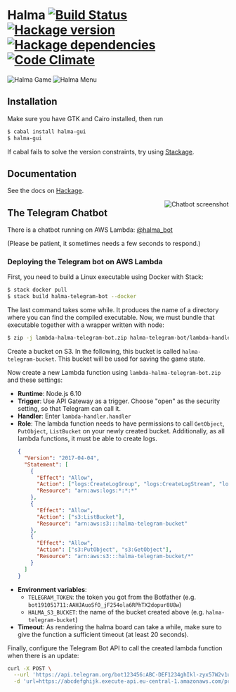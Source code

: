 # Halma [![Build Status][travis-image]][travis-url] [![Hackage version][hackage-image]][hackage-url] [![Hackage dependencies][hackage-deps-image]][hackage-deps-url] [![Code Climate][codeclimate-image]][codeclimate-url]

![Halma Game][game-image]
![Halma Menu][menu-image]

## Installation

Make sure you have GTK and Cairo installed, then run

```bash
$ cabal install halma-gui
$ halma-gui
```

If cabal fails to solve the version constraints, try using [Stackage](http://www.stackage.org/).

## Documentation

See the docs on [Hackage][hackage-url].

<img align="right" src="https://cdn.rawgit.com/timjb/halma/master/images/telegram-chat.jpg" alt="Chatbot screenshot" />

## The Telegram Chatbot

There is a chatbot running on AWS Lambda: [@halma_bot](http://telegram.me/halma_bot)

(Please be patient, it sometimes needs a few seconds to respond.)

### Deploying the Telegram bot on AWS Lambda

First, you need to build a Linux executable using Docker with Stack:

```bash
$ stack docker pull
$ stack build halma-telegram-bot --docker
```

The last command takes some while. It produces the name of a directory where you can find the compiled executable. Now, we must bundle that executable together with a wrapper written with node:

```bash
$ zip -j lambda-halma-telegram-bot.zip halma-telegram-bot/lambda-handler.js .stack-work/install/x86_64-linux-dkda49f7ca9b244180d3cfb1987cbc9743/lts-8.8/8.0.2/bin/halma-telegram-bot-serverless
```

Create a bucket on S3. In the following, this bucket is called `halma-telegram-bucket`. This bucket will be used for saving the game state.

Now create a new Lambda function using `lambda-halma-telegram-bot.zip` and these settings:

* **Runtime**: Node.js 6.10
* **Trigger**: Use API Gateway as a trigger. Choose "open" as the security setting, so that Telegram can call it.
* **Handler**: Enter `lambda-handler.handler`
* **Role**: The lambda function needs to have permissions to call `GetObject`, `PutObject`, `ListBucket` on your newly created bucket. Additionally, as all lambda functions, it must be able to create logs.
  ```json
  {
    "Version": "2017-04-04",
    "Statement": [
      {
        "Effect": "Allow",
        "Action": ["logs:CreateLogGroup", "logs:CreateLogStream", "logs:PutLogEvents"],
        "Resource": "arn:aws:logs:*:*:*"
      },
      {
        "Effect": "Allow",
        "Action": ["s3:ListBucket"],
        "Resource": "arn:aws:s3:::halma-telegram-bucket"
      },
      {
        "Effect": "Allow",
        "Action": ["s3:PutObject", "s3:GetObject"],
        "Resource": "arn:aws:s3:::halma-telegram-bucket/*"
      }
    ]
  }
  ```
* **Environment variables**:
  * `TELEGRAM_TOKEN`: the token you got from the Botfather (e.g. `bot191051711:AAHJAuoSfO_jF254ola6RPhTX2dopur8U8w`)
  * `HALMA_S3_BUCKET`: the name of the bucket created above (e.g. `halma-telegram-bucket`)
* **Timeout**: As rendering the halma board can take a while, make sure to give the function a sufficient timeout (at least 20 seconds).

Finally, configure the Telegram Bot API to call the created lambda function when there is an update: 

```bash
curl -X POST \
  --url 'https://api.telegram.org/bot123456:ABC-DEF1234ghIkl-zyx57W2v1u123ew11/setWebhook' \
  -d 'url=https://abcdefghijk.execute-api.eu-central-1.amazonaws.com/prod/halma_telegram_bot_handler'
```

[travis-image]: https://img.shields.io/travis/timjb/halma.svg
[travis-url]: http://travis-ci.org/timjb/halma
[hackage-image]: https://img.shields.io/hackage/v/halma.svg?style=flat
[hackage-url]: http://hackage.haskell.org/package/halma
[hackage-deps-image]: https://img.shields.io/hackage-deps/v/halma.svg?style=flat
[hackage-deps-url]: http://packdeps.haskellers.com/feed?needle=halma
[codeclimate-image]: https://codeclimate.com/github/timjb/halma/badges/gpa.svg
[codeclimate-url]: https://codeclimate.com/github/timjb/halma

[game-image]: https://cdn.rawgit.com/timjb/halma/master/images/halma-game.png
[menu-image]: https://cdn.rawgit.com/timjb/halma/master/images/halma-menu.png
